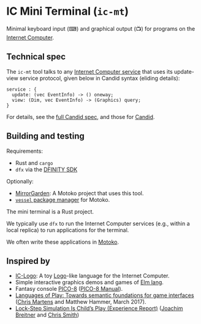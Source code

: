# IC Mini Terminal (`ic-mt`)

Minimal keyboard input (⌨) and graphical output (📺) for programs on the [Internet Computer](https://dfinity.org/).

## Technical spec

The `ic-mt` tool talks to any
[Internet Computer service]() that uses its
update-view service protocol, given below in Candid syntax (eliding details):

```
service : {
  update: (vec EventInfo) -> () oneway;
  view: (Dim, vec EventInfo) -> (Graphics) query;
}
```

For details, see the [full Candid spec](https://github.com/matthewhammer/ic-mini-terminal/blob/master/service.did), and those for [Candid](https://github.com/dfinity/candid).

## Building and testing

Requirements:

 * Rust and `cargo`
 * `dfx` via the [DFINITY SDK](https://sdk.dfinity.org/docs/quickstart/quickstart.html)

Optionally:

 * [MirrorGarden](https://github.com/matthewhammer/MirrorGarden): A Motoko project that uses this tool.
 * [`vessel` package manager](https://github.com/kritzcreek/vessel) for Motoko.

The mini terminal is a Rust project.

We typically use `dfx` to run the Internet Computer services (e.g., within a local replica)
to run applications for the terminal.

We often write these applications in [Motoko](https://sdk.dfinity.org/docs/language-guide/motoko.html).

## Inspired by

 * [IC-Logo](https://github.com/chenyan2002/ic-logo): A toy [Logo](https://en.wikipedia.org/wiki/Logo_(programming_language))-like language for the Internet Computer.
 * Simple interactive graphics demos and games of [Elm lang](https://elm-lang.org/).
 * Fantasy console [PICO-8](https://www.lexaloffle.com/pico-8.php) ([PICO-8 Manual](https://www.lexaloffle.com/pico8_manual.txt)).
 * [Languages of Play: Towards semantic foundations for game interfaces](https://arxiv.org/abs/1703.05410) ([Chris Martens](https://sites.google.com/ncsu.edu/cmartens) and Matthew Hammer, March 2017).
 * [Lock-Step Simulation Is Child’s Play (Experience Report)](https://www.joachim-breitner.de/publications/CodeWorld-ICFP17.pdf) ([Joachim Breitner](https://www.joachim-breitner.de/blog) and [Chris Smith](https://github.com/cdsmith))
